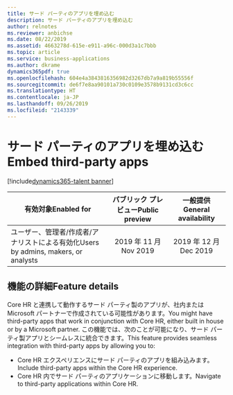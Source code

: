 ```yaml
---
title: サード パーティのアプリを埋め込む
description: サード パーティのアプリを埋め込む
author: relnotes
ms.reviewer: anbichse
ms.date: 08/22/2019
ms.assetid: 4663278d-615e-e911-a96c-000d3a1c7bbb
ms.topic: article
ms.service: business-applications
ms.author: dkrame
dynamics365pdf: true
ms.openlocfilehash: 604e4a3843816356982d3267db7a9a819b55556f
ms.sourcegitcommit: de6f7e8aa90101a730c0109e3578b9131cd3c6cc
ms.translationtype: HT
ms.contentlocale: ja-JP
ms.lasthandoff: 09/26/2019
ms.locfileid: "2143339"
---
```

# <a name="embed-third-party-apps"></a><span data-ttu-id="65569-103">サード パーティのアプリを埋め込む</span><span class="sxs-lookup"><span data-stu-id="65569-103">Embed third-party apps</span></span>
[!include[dynamics365-talent banner](../includes/dynamics365-talent.md)]

| <span data-ttu-id="65569-104">有効対象</span><span class="sxs-lookup"><span data-stu-id="65569-104">Enabled for</span></span>    |  <span data-ttu-id="65569-105">パブリック プレビュー</span><span class="sxs-lookup"><span data-stu-id="65569-105">Public preview</span></span> | <span data-ttu-id="65569-106">一般提供</span><span class="sxs-lookup"><span data-stu-id="65569-106">General availability</span></span> | 
| ---------- | :----------: |:----------: |
|<span data-ttu-id="65569-107">ユーザー、管理者/作成者/アナリストによる有効化</span><span class="sxs-lookup"><span data-stu-id="65569-107">Users by admins, makers, or analysts</span></span>|<span data-ttu-id="65569-108">2019 年 11 月</span><span class="sxs-lookup"><span data-stu-id="65569-108">Nov 2019</span></span>| <span data-ttu-id="65569-109">2019 年 12 月</span><span class="sxs-lookup"><span data-stu-id="65569-109">Dec 2019</span></span>|






## <a name="feature-details"></a><span data-ttu-id="65569-110">機能の詳細</span><span class="sxs-lookup"><span data-stu-id="65569-110">Feature details</span></span>
<!--feature detail start -->
<span data-ttu-id="65569-111">Core HR と連携して動作するサード パーティ製のアプリが、社内または Microsoft パートナーで作成されている可能性があります。</span><span class="sxs-lookup"><span data-stu-id="65569-111">You might have third-party apps that work in conjunction with Core HR, either built in house or by a Microsoft partner.</span></span> <span data-ttu-id="65569-112">この機能では、次のことが可能になり、サード パーティ製アプリとシームレスに統合できます。</span><span class="sxs-lookup"><span data-stu-id="65569-112">This feature provides seamless integration with third-party apps by allowing you to:</span></span> 

- <span data-ttu-id="65569-113">Core HR エクスペリエンスにサード パーティのアプリを組み込みます。</span><span class="sxs-lookup"><span data-stu-id="65569-113">Include third-party apps within the Core HR experience.</span></span> 
- <span data-ttu-id="65569-114">Core HR 内でサード パーティのアプリケーションに移動します。</span><span class="sxs-lookup"><span data-stu-id="65569-114">Navigate to third-party applications within Core HR.</span></span>
<!--feature detail end -->











